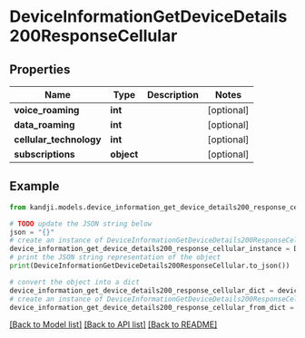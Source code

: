 # DeviceInformationGetDeviceDetails200ResponseCellular


## Properties

Name | Type | Description | Notes
------------ | ------------- | ------------- | -------------
**voice_roaming** | **int** |  | [optional] 
**data_roaming** | **int** |  | [optional] 
**cellular_technology** | **int** |  | [optional] 
**subscriptions** | **object** |  | [optional] 

## Example

```python
from kandji.models.device_information_get_device_details200_response_cellular import DeviceInformationGetDeviceDetails200ResponseCellular

# TODO update the JSON string below
json = "{}"
# create an instance of DeviceInformationGetDeviceDetails200ResponseCellular from a JSON string
device_information_get_device_details200_response_cellular_instance = DeviceInformationGetDeviceDetails200ResponseCellular.from_json(json)
# print the JSON string representation of the object
print(DeviceInformationGetDeviceDetails200ResponseCellular.to_json())

# convert the object into a dict
device_information_get_device_details200_response_cellular_dict = device_information_get_device_details200_response_cellular_instance.to_dict()
# create an instance of DeviceInformationGetDeviceDetails200ResponseCellular from a dict
device_information_get_device_details200_response_cellular_from_dict = DeviceInformationGetDeviceDetails200ResponseCellular.from_dict(device_information_get_device_details200_response_cellular_dict)
```
[[Back to Model list]](../README.md#documentation-for-models) [[Back to API list]](../README.md#documentation-for-api-endpoints) [[Back to README]](../README.md)


